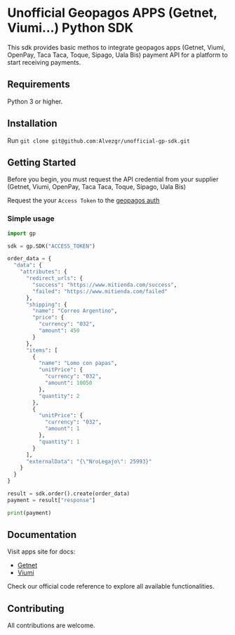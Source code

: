 # Unofficial Geopagos APPS (Getnet, Viumi...) Python SDK 

This sdk provides basic methos to integrate geopagos apps (Getnet, Viumi, OpenPay, Taca Taca, Toque, Sipago, Uala Bis) payment API for a platform to start receiving payments.

## Requirements

Python 3 or higher.

## Installation 

Run ```git clone git@github.com:Alvezgr/unofficial-gp-sdk.git```

## Getting Started
Before you begin, you must request the API credential from your supplier (Getnet, Viumi, OpenPay, Taca Taca, Toque, Sipago, Uala Bis)

Request the your `Access Token` to the [geopagos auth](https://auth.geopagos.com/oauth/token)

### Simple usage
  
```python
import gp

sdk = gp.SDK("ACCESS_TOKEN")

order_data = {
  "data": {
    "attributes": {
      "redirect_urls": {
        "success": "https://www.mitienda.com/success",
        "failed": "https://www.mitienda.com/failed"
      },
      "shipping": {
        "name": "Correo Argentino",
        "price": {
          "currency": "032",
          "amount": 450
        }
      },
      "items": [
        {
          "name": "Lomo con papas",
          "unitPrice": {
            "currency": "032",
            "amount": 10050
          },
          "quantity": 2
        },
        {
          "unitPrice": {
            "currency": "032",
            "amount": 1
          },
          "quantity": 1
        }
      ],
      "externalData": "{\"NroLegajo\": 25993}"
    }
  }
}

result = sdk.order().create(order_data)
payment = result["response"]

print(payment)
```
## Documentation 

Visit apps site for docs:
 - [Getnet](https://www.mercadopago.com/developers/en/reference)
 - [Viumi](https://developers.viumi.com.ar/)

Check our official code reference to explore all available functionalities.

## Contributing

All contributions are welcome.

